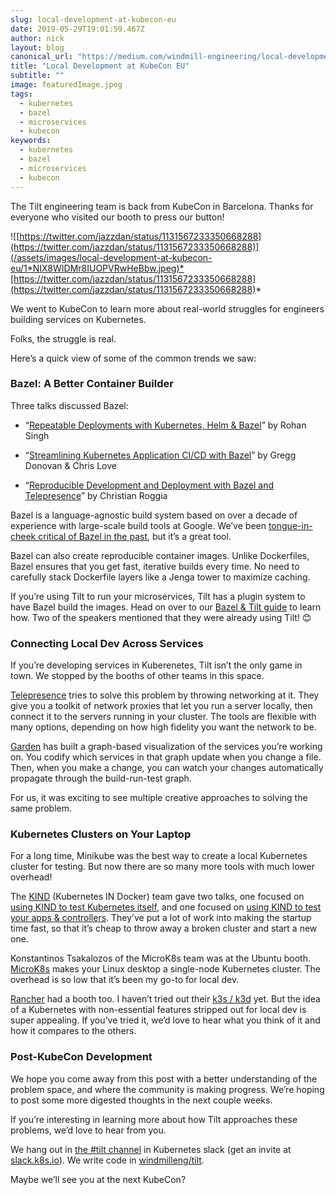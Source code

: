 ```yaml
---
slug: local-development-at-kubecon-eu
date: 2019-05-29T19:01:59.467Z
author: nick
layout: blog
canonical_url: "https://medium.com/windmill-engineering/local-development-at-kubecon-eu-c9782146aad2"
title: "Local Development at KubeCon EU"
subtitle: ""
image: featuredImage.jpeg
tags:
  - kubernetes
  - bazel
  - microservices
  - kubecon
keywords:
  - kubernetes
  - bazel
  - microservices
  - kubecon
---
```


The Tilt engineering team is back from KubeCon in Barcelona. Thanks for everyone who visited our booth to press our button!

![[https://twitter.com/jazzdan/status/1131567233350668288](https://twitter.com/jazzdan/status/1131567233350668288)](/assets/images/local-development-at-kubecon-eu/1*NIX8WIDMr8IUOPVRwHeBbw.jpeg)*[https://twitter.com/jazzdan/status/1131567233350668288](https://twitter.com/jazzdan/status/1131567233350668288)*

We went to KubeCon to learn more about real-world struggles for engineers building services on Kubernetes.

Folks, the struggle is real.

Here’s a quick view of some of the common trends we saw:

### Bazel: A Better Container Builder

Three talks discussed Bazel:

* “[Repeatable Deployments with Kubernetes, Helm & Bazel](https://www.youtube.com/watch?v=T_Oi_CIe164)”
by Rohan Singh

* “[Streamlining Kubernetes Application CI/CD with Bazel](https://www.youtube.com/watch?v=DTvXa-iqrfA)”
by Gregg Donovan & Chris Love

* “[Reproducible Development and Deployment with Bazel and Telepresence](https://www.youtube.com/watch?v=tD0FIlxO1AQ)”
by Christian Roggia

Bazel is a language-agnostic build system based on over a decade of experience with large-scale build tools at Google. We’ve been [tongue-in-cheek critical of Bazel in the past](https://blog.tilt.dev/2018/02/01/bazel-is-the-worst-build-system-except-for-all-the-others.html), but it’s a great tool.

Bazel can also create reproducible container images. Unlike Dockerfiles, Bazel ensures that you get fast, iterative builds every time. No need to carefully stack Dockerfile layers like a Jenga tower to maximize caching.

If you’re using Tilt to run your microservices, Tilt has a plugin system to have
Bazel build the images. Head on over to our [Bazel & Tilt guide](https://docs.tilt.dev/integrating_bazel_with_tilt.html) to learn how. Two of the speakers mentioned that they were already using Tilt! 😊

### Connecting Local Dev Across Services

If you’re developing services in Kuberenetes, Tilt isn’t the only game in
town. We stopped by the booths of other teams in this space.

[Telepresence](https://www.telepresence.io/) tries to solve this problem by throwing networking at it. They give you a toolkit of network proxies that let you run a server locally, then connect it to the servers running in your cluster. The tools are flexible with many options, depending on how high fidelity you want the network to be.

[Garden](https://garden.io/) has built a graph-based visualization of the services you’re working
on. You codify which services in that graph update when you change a file. Then, when you make a change, you can watch your changes automatically propagate through the build-run-test graph.

For us, it was exciting to see multiple creative approaches to solving the same
problem.

### Kubernetes Clusters on Your Laptop

For a long time, Minikube was the best way to create a local Kubernetes cluster for testing. But now there are so many more tools with much lower overhead!

The [KIND](https://github.com/kubernetes-sigs/kind) (Kubernetes IN Docker) team gave two talks, one focused on [using KIND to test Kubernetes itself](https://www.youtube.com/watch?v=6m9frvTxK0o), and one focused on [using KIND to test your apps & controllers](https://www.youtube.com/watch?v=8KtmevMFfxA). They’ve put a lot of work into making the startup time fast, so that it’s cheap to throw away a broken cluster and start a new one.

Konstantinos Tsakalozos of the MicroK8s team was at the Ubuntu booth. [MicroK8s](https://microk8s.io/) makes your Linux desktop a single-node Kubernetes cluster. The overhead is so low that it’s been my go-to for local dev.

[Rancher](https://rancher.com/) had a booth too. I haven’t tried out their [k3s / k3d](https://github.com/rancher/k3d) yet. But the idea
of a Kubernetes with non-essential features stripped out for local dev is super
appealing. If you’ve tried it, we’d love to hear what you think of it and how it
compares to the others.

### Post-KubeCon Development

We hope you come away from this post with a better understanding of the problem space, and where the community is making progress. We’re hoping to post some more digested thoughts in the next couple weeks.

If you’re interesting in learning more about how Tilt approaches these problems, we’d love to hear from you.

We hang out in [the #tilt channel](https://kubernetes.slack.com/messages/CESBL84MV/) in Kubernetes slack (get an invite at [slack.k8s.io](https://slack.k8s.io)). We write code in [windmilleng/tilt](https://github.com/windmilleng/tilt).

Maybe we’ll see you at the next KubeCon?
